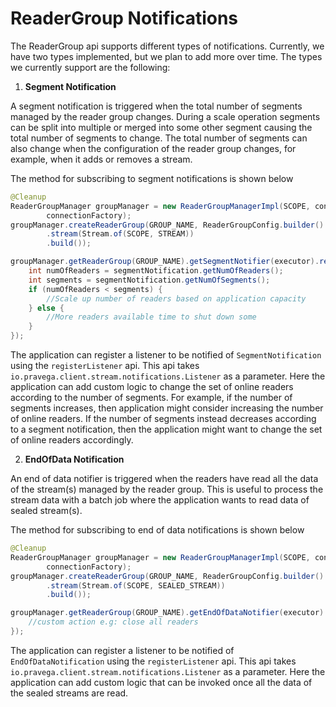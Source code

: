 # ReaderGroup Notifications

<!--
Copyright Pravega Authors.

Licensed under the Apache License, Version 2.0 (the "License");
you may not use this file except in compliance with the License.
You may obtain a copy of the License at

    http://www.apache.org/licenses/LICENSE-2.0

Unless required by applicable law or agreed to in writing, software
distributed under the License is distributed on an "AS IS" BASIS,
WITHOUT WARRANTIES OR CONDITIONS OF ANY KIND, either express or implied.
See the License for the specific language governing permissions and
limitations under the License.
-->

The ReaderGroup api supports different types of notifications. Currently, we
have two types implemented, but we plan to add more over time.
The types we currently support are the following:

1. **Segment Notification**

A segment notification is triggered when the total number of segments managed by the
reader group changes. During a scale operation segments can be split into
multiple or merged into some other segment causing the total number of segments
to change. The total number of segments can also change when the configuration
of the reader group changes, for example, when it adds or removes a stream.

The method for subscribing to segment notifications is shown below
```java
@Cleanup
ReaderGroupManager groupManager = new ReaderGroupManagerImpl(SCOPE, controller, clientFactory,
        connectionFactory);
groupManager.createReaderGroup(GROUP_NAME, ReaderGroupConfig.builder().
        .stream(Stream.of(SCOPE, STREAM))
        .build());

groupManager.getReaderGroup(GROUP_NAME).getSegmentNotifier(executor).registerListener(segmentNotification -> {
    int numOfReaders = segmentNotification.getNumOfReaders();
    int segments = segmentNotification.getNumOfSegments();
    if (numOfReaders < segments) {
        //Scale up number of readers based on application capacity
    } else {
        //More readers available time to shut down some
    }
});

```
The application can register a listener to be notified of `SegmentNotification` using
the `registerListener` api. This api takes
`io.pravega.client.stream.notifications.Listener` as a parameter. Here the
application can add custom logic to change the set of online readers according
to the number of segments. For example, if the number of segments increases,
then application might consider increasing the number of online readers. If the
number of segments instead decreases according to a segment notification, then the
application might want to change the set of online readers accordingly.

2. **EndOfData Notification**

An end of data notifier is triggered when the readers have read all the data of
the stream(s) managed by the reader group. This is useful to process the stream
data with a batch job where the application wants to read data of sealed
stream(s).

The method for subscribing to end of data notifications is shown below
```java
@Cleanup
ReaderGroupManager groupManager = new ReaderGroupManagerImpl(SCOPE, controller, clientFactory,
        connectionFactory);
groupManager.createReaderGroup(GROUP_NAME, ReaderGroupConfig.builder()
        .stream(Stream.of(SCOPE, SEALED_STREAM))
        .build());

groupManager.getReaderGroup(GROUP_NAME).getEndOfDataNotifier(executor).registerListener(notification -> {
    //custom action e.g: close all readers
});

```
The application can register a listener to be notified of `EndOfDataNotification` using
the `registerListener` api. This api takes
`io.pravega.client.stream.notifications.Listener` as a parameter. Here the
application can add custom logic that can be invoked once all the data of the
sealed streams are read.
